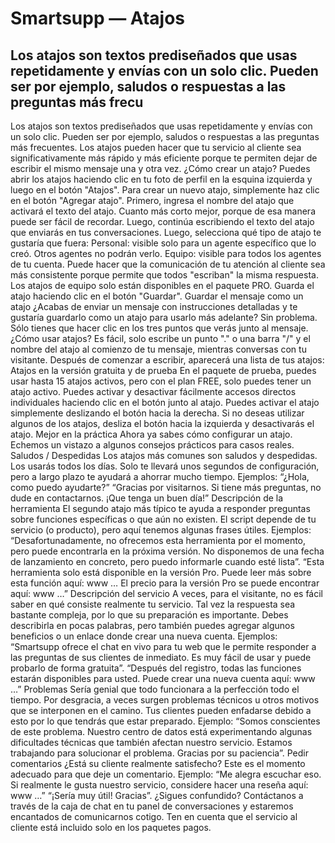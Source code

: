 # Smartsupp — Atajos
## Los atajos son textos prediseñados que usas repetidamente y envías con un solo clic. Pueden ser por ejemplo, saludos o respuestas a las preguntas más frecu
Los atajos son textos prediseñados que usas repetidamente y envías con un solo clic. Pueden ser por ejemplo, saludos o respuestas a las preguntas más frecuentes. Los atajos pueden hacer que tu servicio al cliente sea significativamente más rápido y más eficiente porque te permiten dejar de escribir el mismo mensaje una y otra vez.
¿Cómo crear un atajo?
Puedes abrir los atajos haciendo clic en tu foto de perfil en la esquina izquierda y luego en el botón "Atajos". Para crear un nuevo atajo, simplemente haz clic en el botón "Agregar atajo".
Primero, ingresa el nombre del atajo que activará el texto del atajo. Cuanto más corto mejor, porque de esa manera puede ser fácil de recordar. Luego, continúa escribiendo el texto del atajo que enviarás en tus conversaciones.
Luego, selecciona qué tipo de atajo te gustaría que fuera:
Personal: visible solo para un agente específico que lo creó. Otros agentes no podrán verlo.
Equipo: visible para todos los agentes de tu cuenta. Puede hacer que la comunicación de tu atención al cliente sea más consistente porque permite que todos "escriban" la misma respuesta.
Los atajos de equipo solo están disponibles en el paquete PRO.
Guarda el atajo haciendo clic en el botón "Guardar".
Guardar el mensaje como un atajo
¿Acabas de enviar un mensaje con instrucciones detalladas y te gustaría guardarlo como un atajo para usarlo más adelante? Sin problema. Sólo tienes que hacer clic en los tres puntos que verás junto al mensaje.
¿Cómo usar atajos?
Es fácil, solo escribe un punto "." o una barra "/" y el nombre del atajo al comienzo de tu mensaje, mientras conversas con tu visitante. Después de comenzar a escribir, aparecerá una lista de tus atajos:
Atajos en la versión gratuita y de prueba
En el paquete de prueba, puedes usar hasta 15 atajos activos, pero con el plan FREE, solo puedes tener un atajo activo. Puedes activar y desactivar fácilmente accesos directos individuales haciendo clic en el botón junto al atajo. Puedes activar el atajo simplemente deslizando el botón hacia la derecha. Si no deseas utilizar algunos de los atajos, desliza el botón hacia la izquierda y desactivarás el atajo.
Mejor en la práctica
Ahora ya sabes cómo configurar un atajo. Echemos un vistazo a algunos consejos prácticos para casos reales.
Saludos / Despedidas
Los atajos más comunes son saludos y despedidas. Los usarás todos los días. Solo te llevará unos segundos de configuración, pero a largo plazo te ayudará a ahorrar mucho tiempo.
Ejemplos:
“¿Hola, como puedo ayudarte?”
“Gracias por visitarnos. Si tiene más preguntas, no dude en contactarnos. ¡Que tenga un buen día!”
Descripción de la herramienta
El segundo atajo más típico te ayuda a responder preguntas sobre funciones específicas o que aún no existen. El script depende de tu servicio (o producto), pero aquí tenemos algunas frases útiles.
Ejemplos:
“Desafortunadamente, no ofrecemos esta herramienta por el momento, pero puede encontrarla en la próxima versión. No disponemos de una fecha de lanzamiento en concreto, pero puedo informarle cuando esté lista”.
“Esta herramienta solo está disponible en la versión Pro. Puede leer más sobre esta función aquí: www … El precio para la versión Pro se puede encontrar aquí: www …”
Descripción del servicio
A veces, para el visitante, no es fácil saber en qué consiste realmente tu servicio. Tal vez la respuesta sea bastante compleja, por lo que su preparación es importante. Debes describirla en pocas palabras, pero también puedes agregar algunos beneficios o un enlace donde crear una nueva cuenta.
Ejemplos:
“Smartsupp ofrece el chat en vivo para tu web que le permite responder a las preguntas de sus clientes de inmediato. Es muy fácil de usar y puede probarlo de forma gratuita”.
“Después del registro, todas las funciones estarán disponibles para usted. Puede crear una nueva cuenta aquí: www …”
Problemas
Sería genial que todo funcionara a la perfección todo el tiempo. Por desgracia, a veces surgen problemas técnicos u otros motivos que se interponen en el camino. Tus clientes pueden enfadarse debido a esto por lo que tendrás que estar preparado.
Ejemplo:
“Somos conscientes de este problema. Nuestro centro de datos está experimentando algunas dificultades técnicas que también afectan nuestro servicio. Estamos trabajando para solucionar el problema. Gracias por su paciencia”.
Pedir comentarios
¿Está su cliente realmente satisfecho? Este es el momento adecuado para que deje un comentario.
Ejemplo:
“Me alegra escuchar eso. Si realmente le gusta nuestro servicio, considere hacer una reseña aquí: www …”
“¡Sería muy útil! Gracias”.
¿Sigues confundido? Contáctanos a través de la caja de chat en tu panel de conversaciones y estaremos encantados de comunicarnos cotigo. Ten en cuenta que el servicio al cliente está incluido solo en los paquetes pagos.


